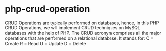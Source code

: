 # php-crud-operation
CRUD Operations are typically performed on databases, hence, in this PHP CRUD Operations, we will implement CRUD techniques on MySQL databases with the help of PHP.     The CRUD acronym comprises all the major operations that are performed on a relational database. It stands for:  C = Create  R = Read  U = Update  D = Delete
